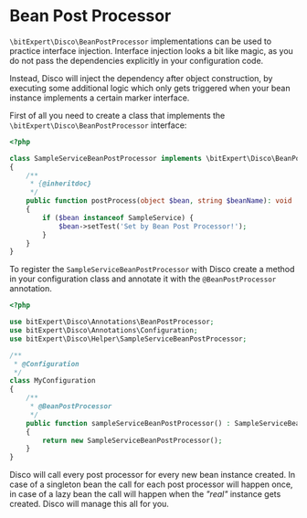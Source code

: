 # Bean Post Processor

`\bitExpert\Disco\BeanPostProcessor` implementations can be used to practice interface injection. Interface injection looks a bit like magic, as you do not pass the dependencies explicitly in your configuration code. 

Instead, Disco will inject the dependency after object construction, by executing some additional logic which only gets triggered when your bean instance implements a certain marker interface.

First of all you need to create a class that implements the
`\bitExpert\Disco\BeanPostProcessor` interface:

```php
<?php

class SampleServiceBeanPostProcessor implements \bitExpert\Disco\BeanPostProcessor
{
    /**
     * {@inheritdoc}
     */
    public function postProcess(object $bean, string $beanName): void
    {
        if ($bean instanceof SampleService) {
            $bean->setTest('Set by Bean Post Processor!');
        }
    }
}

```

To register the `SampleServiceBeanPostProcessor` with Disco create a method in your configuration class and annotate it with the `@BeanPostProcessor` annotation.

```php
<?php

use bitExpert\Disco\Annotations\BeanPostProcessor;
use bitExpert\Disco\Annotations\Configuration;
use bitExpert\Disco\Helper\SampleServiceBeanPostProcessor;

/**
 * @Configuration
 */
class MyConfiguration
{
    /**
     * @BeanPostProcessor
     */
    public function sampleServiceBeanPostProcessor() : SampleServiceBeanPostProcessor
    {
        return new SampleServiceBeanPostProcessor();
    }
}
```

Disco will call every post processor for every new bean instance created. In case of a singleton bean the call for each post processor will happen once, in case of a lazy bean the call will happen when the *"real"* instance gets created. Disco will manage this all for you.
